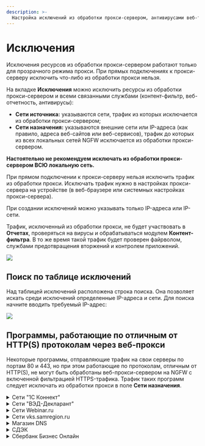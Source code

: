 ```yaml
---
description: >-
  Настройка исключений из обработки прокси-сервером, антивирусами веб-трафика, контент-фильтром и веб-отчетностью Ideco NGFW.
---
```


# Исключения

Исключения ресурсов из обработки прокси-сервером работают только для прозрачного режима прокси. При прямых подключениях к прокси-серверу исключить что-либо из обработки прокси нельзя.

На вкладке **Исключения** можно исключить ресурсы из обработки прокси-сервером и всеми связанными службами (контент-фильтр, веб-отчетность, антивирусы):

* **Сети источника:** указываются сети, трафик из которых исключается из обработки прокси-сервером;
* **Сети назначения:** указываются внешние сети или IP-адреса (как правило, адреса веб-сайтов или веб-сервисов), трафик до которых из всех локальных сетей NGFW исключается из обработки прокси-сервером.

**Настоятельно не рекомендуем исключать из обработки прокси-сервером ВСЮ локальную сеть.**

При прямом подключении к прокси-серверу нельзя исключить трафик из обработки прокси. Исключать трафик нужно в настройках прокси-сервера на устройстве (в веб-браузере или системных настройках прокси-сервера).

При создании исключений можно указывать только IP-адреса или IP-сети.

Трафик, исключенный из обработки прокси, не будет участвовать в **Отчетах**, проверяться на вирусы и обрабатываться модулем **Контент-фильтра**. В то же время такой трафик будет проверен файрволом, службами предотвращения вторжений и контролем приложений.

![](/.gitbook/assets/proxy.png)

## Поиск по таблице исключений

Над таблицей исключений расположена строка поиска. Она позволяет искать среди исключений определенные IP-адреса и сети. Для поиска начните вводить требуемый IP-адрес:

![](/.gitbook/assets/exclusions.gif)

## Программы, работающие по отличным от HTTP(S) протоколам через веб-прокси

Некоторые программы, отправляющие трафик на свои серверы по портам 80 и 443, но при этом работающие по протоколам, отличным от HTTP(S), не могут быть обработаны веб-прокси-сервером на NGFW с включенной фильтрацией HTTPS-трафика. Трафик таких программ следует исключать из обработки прокси в поле **Сети назначения**.

<details>

<summary>Сети "1С Коннект"</summary>

* 185.104.248.141/32;
* 185.151.243.218/32;
* 185.99.140.108/32;
* 185.99.140.101/32;
* 185.99.140.102/32; 
* 185.99.140.103/32;
* 185.99.140.104/32;
* 185.99.140.105/32;
* 185.99.140.106/32;
* 185.99.140.107/32;
* 185.99.140.108/32;
* 185.99.140.114/32;
* 185.99.140.115/32;
* 193.107.238.195/32;
* 77.223.98.83/32;
* 77.244.213.204/32;
* 78.155.206.40/32;
* 78.155.218.78/32;
* 80.249.148.135/32;
* 88.198.27.15/32;
* 88.198.27.27/32;
* 88.221.132.128/32;
* 92.242.35.35/32;
* 46.4.207.211/32;
* 2.16.154.81/32;
* 185.188.183.87/32;
* 185.24.93.122/32;
* 185.244.173.25/32; 
* 185.143.172.61/32.

</details>

<details>

<summary>Сети "ВЭД-Декларант"</summary>

* 46.48.116.196/32;
* 94.213.21.144/32;
* 194.213.21.144/32;
* 91.220.57.3/32;
* 212.49.126.110/32.

</details>

<details>

<summary>Сети Webinar.ru</summary>

* 185.45.80.0/22;
* 37.130.192.0/22.

</details>

<details>

<summary>Сети vks.samregion.ru</summary>

* 195.248.236.141/32.

</details>

<details>

<summary>Магазин DNS</summary>

* 185.165.123.176;
* 5.8.69.70/32.

</details>

<details>

<summary>СДЭК</summary>

* 185.165.123.40.

</details>

<details>

<summary>Сбербанк Бизнес Онлайн</summary>

* 194.54.14.137;
* 194.186.207.182;
* 195.8.62.178;
* 194.54.15.90;
* 10.21.132.124/32;
* 92.38.2.37.

</details>

